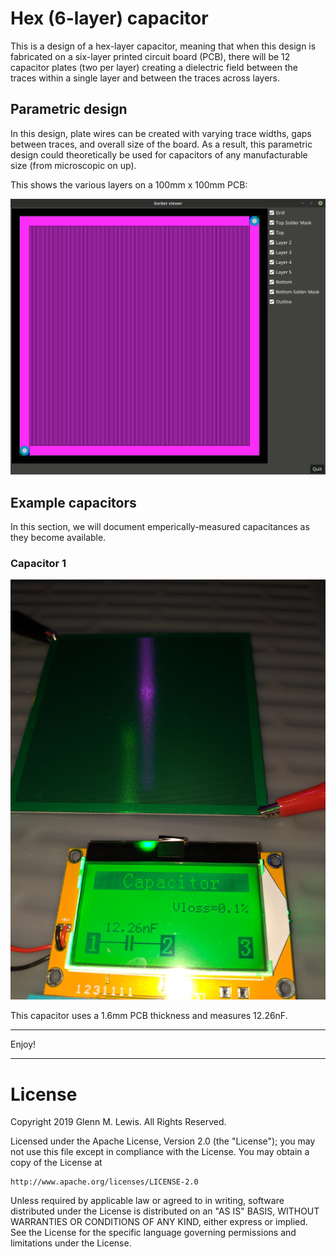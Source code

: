 # Hex (6-layer) capacitor

This is a design of a hex-layer capacitor, meaning that when this design is
fabricated on a six-layer printed circuit board (PCB), there will be 12
capacitor plates (two per layer) creating a dielectric field between the
traces within a single layer and between the traces across layers.

## Parametric design

In this design, plate wires can be created with varying trace widths,
gaps between traces, and overall size of the board. As a result, this
parametric design could theoretically be used for capacitors of any
manufacturable size (from microscopic on up).

This shows the various layers on a 100mm x 100mm PCB:

![hex-capacitor-layers](hex-capacitor-layers.gif)

## Example capacitors

In this section, we will document emperically-measured
capacitances as they become available.

### Capacitor 1

![IMG_20190608_195309.jpg](IMG_20190608_195309.jpg)

This capacitor uses a 1.6mm PCB thickness and measures 12.26nF.

----------------------------------------------------------------------

Enjoy!

----------------------------------------------------------------------

# License

Copyright 2019 Glenn M. Lewis. All Rights Reserved.

Licensed under the Apache License, Version 2.0 (the "License");
you may not use this file except in compliance with the License.
You may obtain a copy of the License at

    http://www.apache.org/licenses/LICENSE-2.0

Unless required by applicable law or agreed to in writing, software
distributed under the License is distributed on an "AS IS" BASIS,
WITHOUT WARRANTIES OR CONDITIONS OF ANY KIND, either express or implied.
See the License for the specific language governing permissions and
limitations under the License.
